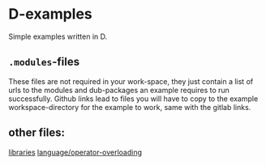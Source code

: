 # D-examples
Simple examples written in D.  

## `.modules`-files
These files are not required in your work-space, they just contain a list of urls to the modules and dub-packages an example requires to run successfully.  Github links lead to files you will have to copy to the example workspace-directory for the example to work, same with the gitlab links.  

## other files:
<a href="https://github.com/CircuitCoder4696/D-examples/blob/main/library-examples/index.md">libraries</a>
<a href="https://github.com/CircuitCoder4696/D-examples/blob/main/operator-overloading/Summery.md">language/operator-overloading</a>
